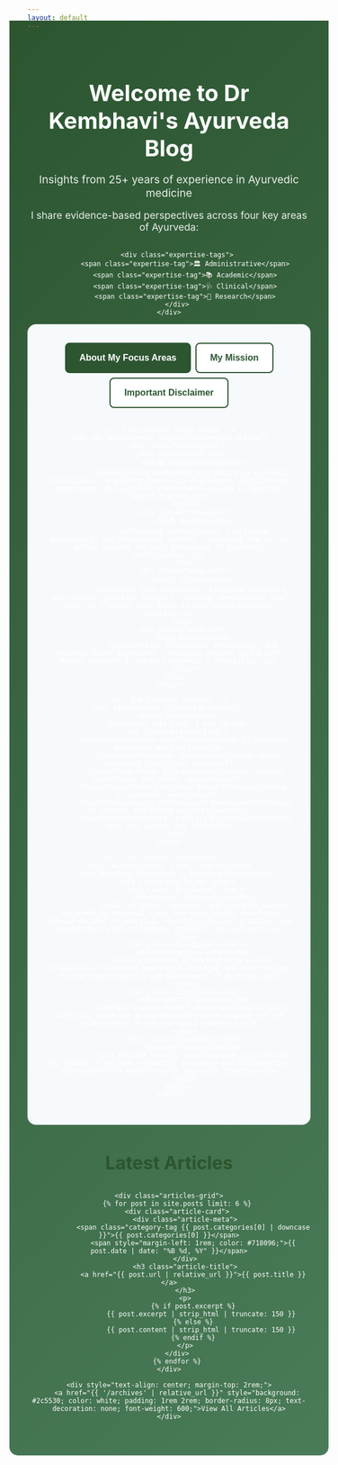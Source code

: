 ```yaml
---
layout: default
---
```


<style>
/* Inline CSS for immediate effect */
/* Hide the duplicate site title at top */
.site-header .site-title,
header h1,
header .site-title,
.page-header h1 {
  display: none !important;
}

.hero-section {
  background: linear-gradient(135deg, #2c5530 0%, #4a7c59 100%);
  color: white;
  padding: 3rem 2rem;
  text-align: center;
  margin: -2rem -2rem 3rem -2rem;
  border-radius: 0 0 15px 15px;
}

.hero-content h1 {
  font-size: 2.5rem;
  font-weight: 700;
  margin-bottom: 1rem;
  color: white !important;
}

.hero-subtitle {
  font-size: 1.2rem;
  margin-bottom: 1rem;
  opacity: 0.9;
}

.hero-description {
  font-size: 1.1rem;
  margin-bottom: 2rem;
  opacity: 0.9;
}

.expertise-tags {
  display: flex;
  justify-content: center;
  flex-wrap: wrap;
  gap: 1rem;
  margin-top: 1.5rem;
}

.expertise-tag {
  background: rgba(255, 255, 255, 0.2);
  color: white;
  padding: 0.5rem 1rem;
  border-radius: 25px;
  font-weight: 500;
  border: 1px solid rgba(255, 255, 255, 0.3);
  backdrop-filter: blur(10px);
}

.info-tabs-section {
  background: #f7fafc;
  padding: 2rem;
  margin-bottom: 3rem;
  border-radius: 15px;
  border: 1px solid #e2e8f0;
}

.tab-buttons {
  display: flex;
  justify-content: center;
  margin-bottom: 2rem;
  flex-wrap: wrap;
  gap: 0.5rem;
}

.tab-btn {
  background: white;
  border: 2px solid #2c5530;
  padding: 1rem 1.5rem;
  font-size: 1rem;
  font-weight: 600;
  color: #2c5530;
  cursor: pointer;
  border-radius: 8px;
  transition: all 0.3s ease;
}

.tab-btn:hover {
  background: #2c5530;
  color: white;
}

.tab-btn.active {
  background: #2c5530;
  color: white;
}

.tab-content {
  display: none;
  background: white;
  padding: 2rem;
  border-radius: 10px;
  box-shadow: 0 2px 10px rgba(0,0,0,0.1);
}

.tab-content.active {
  display: block;
}

.areas-grid {
  display: grid;
  grid-template-columns: repeat(auto-fit, minmax(250px, 1fr));
  gap: 1.5rem;
}

.area-card {
  padding: 1.5rem;
  border-left: 4px solid #c17c47;
  background: #f7fafc;
  border-radius: 0 8px 8px 0;
}

.area-card h3 {
  font-size: 1.2rem;
  margin-bottom: 1rem;
  color: #2c5530;
}

.mission-list {
  list-style: none;
  padding-left: 0;
}

.mission-list li {
  padding: 0.5rem 0;
  padding-left: 2rem;
  position: relative;
}

.mission-list li::before {
  content: "✓";
  position: absolute;
  left: 0;
  color: #2c5530;
  font-weight: bold;
  font-size: 1.2rem;
}

.disclaimer-grid {
  display: grid;
  grid-template-columns: repeat(auto-fit, minmax(250px, 1fr));
  gap: 1rem;
}

.disclaimer-item {
  padding: 1rem;
  background: #f7fafc;
  border-radius: 8px;
  border-left: 4px solid #d4af37;
}

.disclaimer-item h4 {
  color: #c17c47;
  margin-bottom: 0.5rem;
}

.articles-section {
  margin-top: 3rem;
}

.articles-section h2 {
  text-align: center;
  font-size: 2rem;
  color: #2c5530;
  margin-bottom: 2rem;
}

.articles-grid {
  display: grid;
  grid-template-columns: repeat(auto-fit, minmax(300px, 1fr));
  gap: 2rem;
  margin-bottom: 2rem;
}

.article-card {
  background: white;
  border-radius: 10px;
  box-shadow: 0 2px 10px rgba(0,0,0,0.1);
  padding: 2rem;
  border-left: 4px solid #4a7c59;
  transition: transform 0.3s ease;
}

.article-card:hover {
  transform: translateY(-5px);
}

.article-title {
  font-size: 1.3rem;
  margin-bottom: 1rem;
}

.article-title a {
  color: #2c5530;
  text-decoration: none;
}

.article-meta {
  color: #718096;
  font-size: 0.9rem;
  margin-bottom: 1rem;
}

.category-tag {
  padding: 0.25rem 0.5rem;
  border-radius: 4px;
  font-size: 0.8rem;
  font-weight: 600;
  text-transform: uppercase;
}

.category-tag.administrative { background: #3182ce; color: white; }
.category-tag.academic { background: #38a169; color: white; }
.category-tag.clinical { background: #d69e2e; color: white; }
.category-tag.research { background: #9f7aea; color: white; }
.category-tag.blogging { background: #ed8936; color: white; }

@media (max-width: 768px) {
  .hero-content h1 { font-size: 2rem; }
  .expertise-tags { flex-direction: column; align-items: center; }
  .tab-buttons { flex-direction: column; align-items: center; }
  .tab-btn { width: 100%; max-width: 300px; }
  .areas-grid { grid-template-columns: 1fr; }
  .articles-grid { grid-template-columns: 1fr; }
}
</style>

<!-- Hero Section -->
<div class="hero-section">
    <div class="hero-content">
        <h1>Welcome to Dr Kembhavi's Ayurveda Blog</h1>
        <p class="hero-subtitle">Insights from 25+ years of experience in Ayurvedic medicine</p>
        <p class="hero-description">I share evidence-based perspectives across four key areas of Ayurveda:</p>
        
        <div class="expertise-tags">
            <span class="expertise-tag">🏛️ Administrative</span>
            <span class="expertise-tag">📚 Academic</span>
            <span class="expertise-tag">🩺 Clinical</span>
            <span class="expertise-tag">🔬 Research</span>
        </div>
    </div>
</div>

<!-- Tabbed Information Section -->
<div class="info-tabs-section">
    <div class="tab-buttons">
        <button class="tab-btn active" onclick="openTab(event, 'about-areas')">About My Focus Areas</button>
        <button class="tab-btn" onclick="openTab(event, 'mission')">My Mission</button>
        <button class="tab-btn" onclick="openTab(event, 'disclaimer')">Important Disclaimer</button>
    </div>
    
    <!-- Tab Content: Focus Areas -->
    <div id="about-areas" class="tab-content active">
        <div class="areas-grid">
            <div class="area-card">
                <h3>🏛️ Administrative</h3>
                <p>Healthcare management and policy in Ayurvedic institutions - exploring leadership challenges, institutional governance, and systemic improvements needed in Ayurveda administration.</p>
            </div>
            <div class="area-card">
                <h3>📚 Academic</h3>
                <p>Teaching methodologies, curriculum development, and educational reforms - examining how we can better prepare the next generation of Ayurvedic practitioners.</p>
            </div>
            <div class="area-card">
                <h3>🩺 Clinical</h3>
                <p>Patient care approaches, treatment protocols, and clinical practice insights - sharing observations from years of clinical experience in real-world Ayurvedic practice.</p>
            </div>
            <div class="area-card">
                <h3>🔬 Research</h3>
                <p>Scientific validation, methodology, and evidence-based approaches - bridging ancient wisdom with modern research to advance Ayurveda's credibility.</p>
            </div>
        </div>
    </div>
    
    <!-- Tab Content: Mission -->
    <div id="mission" class="tab-content">
        <h3>My Mission</h3>
        <p>Through this blog, I aim to:</p>
        <ul class="mission-list">
            <li><strong>Inspire Excellence</strong> in Ayurvedic education and practice</li>
            <li><strong>Encourage Innovation</strong> while respecting traditional wisdom</li>
            <li><strong>Foster Collaboration</strong> between traditional and modern approaches</li>
            <li><strong>Promote Evidence-Based Practice</strong> in Ayurvedic medicine</li>
            <li><strong>Support Professional Development</strong> of current and future practitioners</li>
            <li><strong>Contribute to Policy Discussions</strong> that can improve our field</li>
        </ul>
    </div>
    
    <!-- Tab Content: Disclaimer -->
    <div id="disclaimer" class="tab-content">
        <h3>Important Disclaimer & Platform Mission</h3>
        <div class="disclaimer-grid">
            <div class="disclaimer-item">
                <h4>Personal Perspectives</h4>
                <p>All articles, opinions, and insights shared represent my personal views and experiences, developed through decades of analysis, research, clinical practice, and interactions with colleagues, students, and patients.</p>
            </div>
            <div class="disclaimer-item">
                <h4>Constructive Intent</h4>
                <p>This platform is created with sincere intention of fostering meaningful dialogue and contributing to the transformation and advancement of Ayurveda.</p>
            </div>
            <div class="disclaimer-item">
                <h4>Respectful Dialogue</h4>
                <p>While I share honest assessments and critical analyses, these are presented with utmost respect for all stakeholders in the Ayurvedic community.</p>
            </div>
            <div class="disclaimer-item">
                <h4>Open Discussion</h4>
                <p>I believe honest, open dialogue is essential for growth. I welcome respectful discourse and collaborative discussions for excellence in Ayurvedic practice.</p>
            </div>
        </div>
    </div>
</div>

<!-- Articles Section -->
<div class="articles-section">
    <h2>Latest Articles</h2>
    
    <div class="articles-grid">
        {% for post in site.posts limit: 6 %}
        <div class="article-card">
            <div class="article-meta">
                <span class="category-tag {{ post.categories[0] | downcase }}">{{ post.categories[0] }}</span>
                <span style="margin-left: 1rem; color: #718096;">{{ post.date | date: "%B %d, %Y" }}</span>
            </div>
            <h3 class="article-title">
                <a href="{{ post.url | relative_url }}">{{ post.title }}</a>
            </h3>
            <p>
                {% if post.excerpt %}
                    {{ post.excerpt | strip_html | truncate: 150 }}
                {% else %}
                    {{ post.content | strip_html | truncate: 150 }}
                {% endif %}
            </p>
        </div>
        {% endfor %}
    </div>
    
    <div style="text-align: center; margin-top: 2rem;">
        <a href="{{ '/archives' | relative_url }}" style="background: #2c5530; color: white; padding: 1rem 2rem; border-radius: 8px; text-decoration: none; font-weight: 600;">View All Articles</a>
    </div>
</div>

<script>
function openTab(evt, tabName) {
    var i, tabcontent, tablinks;
    
    // Hide all tab content
    tabcontent = document.getElementsByClassName("tab-content");
    for (i = 0; i < tabcontent.length; i++) {
        tabcontent[i].classList.remove("active");
    }
    
    // Remove active class from all tab buttons
    tablinks = document.getElementsByClassName("tab-btn");
    for (i = 0; i < tablinks.length; i++) {
        tablinks[i].classList.remove("active");
    }
    
    // Show selected tab and mark button as active
    document.getElementById(tabName).classList.add("active");
    evt.currentTarget.classList.add("active");
}
</script>
